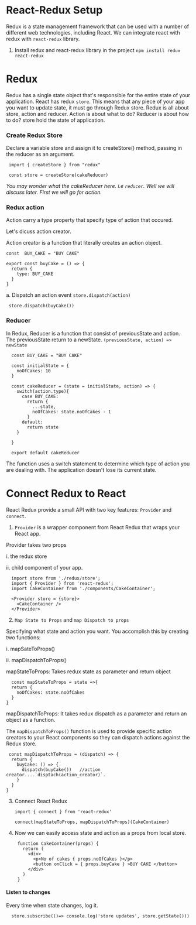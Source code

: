 # React-Redux Setup

Redux is a state management framework that can be used with a number of different web technologies, including React.
We can integrate react with redux with `react-redux` library.

1. Install redux and react-redux library in the project
`npm install redux react-redux`

# Redux

Redux has a single state object that's responsible for the entire state of your application. React has redux `store`. This means that any piece of your app you want to update state, it must go through Redux store.
Redux is all about store, action and reducer.  Action is about what to do? Reducer is about how to do? store hold the state of application.

 ### Create Redux Store

  Declare a variable store and assign it to createStore() method, passing in the reducer as an argument.
  
     import { createStore } from "redux"

     const store = createStore(cakeReducer)
<em> You may wonder what the cakeReducer here. i.e `reducer`. Well we will discuss later. First we will go for action. </em>

 ### Redux action

  Action carry a type property that specify type of action that occured. 

  Let's dicuss action creator.
   
   Action creator is a function that literally creates an action object.

    const  BUY_CAKE = "BUY CAKE"

    export const buyCake = () => {
      return {
        type: BUY_CAKE
      }
    }

  a. Dispatch an action event `store.dispatch(action)`
  
     store.dispatch(buyCake()) 

 ### Reducer 
In Redux, Reducer is a function that consist of previousState  and action. The previousState return to a newState. `(previousState, action) => newState`

      const BUY_CAKE = "BUY CAKE"

      const initialState = {
        noOfCakes: 10
      }

      const cakeReducer = (state = initialState, action) => {
        switch(action.type){
          case BUY_CAKE:
            return {
              ...state,
              noOfCakes: state.noOfCakes - 1
            }
          default:
            return state
        }

      }

      export default cakeReducer

  The function uses a switch statement to determine which type of action you are dealing with. The application doesn't lose its current state.

# Connect Redux to React

React Redux provide a small API with two key features: `Provider` and `connect`.

1. `Provider` is a wrapper component from React Redux that wraps your React app. 

Provider takes two props

 i. the redux store
 
 ii. child component of your app.

      import store from './redux/store';
      import { Provider } from 'react-redux';
      import CakeContainer from './components/CakeContainer';

      <Provider store = {store}>
        <CakeContainer />  
      </Provider>

2. `Map State to Props` and `map Dispatch to props`

  Specifying what state and action you want. You accomplish this by creating two functions:
  
  i. mapSateToProps()
  
  ii. mapDispatchToProps()

mapStateToProps: Takes redux state as parameter and return object

      const mapStateToProps = state =>{  
      return {
        noOfCakes: state.noOfCakes
      }
    }

mapDispatchToProps: It takes redux dispatch as a parameter and return an object as a function.

The `mapDispatchToProps()` function is used to provide specific action creators to your React components so they can dispatch actions against the Redux store.


     const mapDispatchToProps = (dispatch) => { 
      return {
        buyCake: () => {
          dispatch(buyCake())   //action creator....`disptach(action_creator)`. 
        }
      }
    }

3. Connect React Redux

       import { connect } from 'react-redux'

       connect(mapStateToProps, mapDispatchToProps)(CakeContainer)

4. Now we can easily access state and action as a props from local store.

        function CakeContainer(props) {
          return (
            <div>
              <p>No of cakes { props.noOfCakes }</p>
              <button onClick = { props.buyCake } >BUY CAKE </button>
            </div>
          )
        }
#### Listen to changes
Every time when state changes, log it.

      store.subscribe(()=> console.log('store updates', store.getState()))

